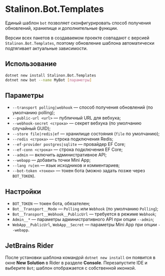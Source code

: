 # Stalinon.Bot.Templates

Единый шаблон `bot` позволяет сконфигурировать способ получения обновлений,
хранилище и дополнительные функции.

Версии всех пакетов в создаваемом проекте совпадают с версией `Stalinon.Bot.Templates`,
поэтому обновление шаблона автоматически подтягивает актуальные зависимости.

## Использование

```bash
dotnet new install Stalinon.Bot.Templates
dotnet new bot --name MyBot [параметры]
```

## Параметры

* `--transport polling|webhook` — способ получения обновлений (по умолчанию polling);
* `--public-url <url>` — публичный URL для вебхука;
* `--webhook-secret <строка>` — секрет вебхука (по умолчанию случайный GUID);
* `--store file|redis|ef` — хранилище состояния (`file` по умолчанию);
* `--redis <строка>` — строка подключения Redis;
* `--ef-provider postgres|sqlite` — провайдер EF Core;
* `--ef-conn <строка>` — строка подключения EF Core;
* `--admin` — включить административное API;
* `--webapp` — добавить точки Mini App;
* `--lang ru|en` — язык исходников и комментариев;
* `--bot-token <токен>` — токен бота (можно задать позже через `BOT_TOKEN`).

## Настройки

* `BOT_TOKEN` — токен бота, обязателен;
* `Bot__Transport__Mode` — `Polling` или `Webhook` (по умолчанию `Polling`);
* `Bot__Transport__Webhook__PublicUrl` — требуется в режиме `Webhook`;
* `Admin__*` — параметры административного API при опции `--admin`;
* `WebApp__PublicUrl`, `WebApp__Secret` — параметры Mini App при опции `--webapp`.

## JetBrains Rider

После установки шаблона командой `dotnet new install` он появится в окне **New Solution** в Rider в разделе **Console**.
Перезапустите IDE и выберите `Bot`; шаблон отображается с собственной иконкой.
